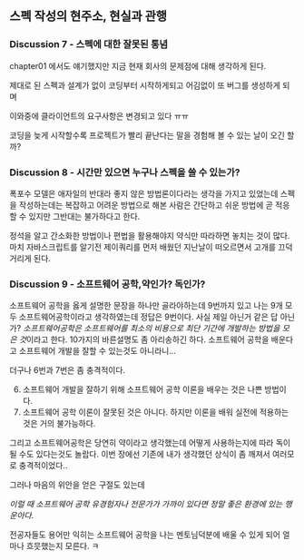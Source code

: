 ## 스펙 작성의 현주소, 현실과 관행


### Discussion 7 - 스펙에 대한 잘못된 통념

chapter01 에서도 얘기했지만 지금 현재 회사의 문제점에 대해 생각하게 된다.

제대로 된 스펙과 설계가 없이 코딩부터 시작하게되고 어김없이 또 버그를 생성하게 되며

이와중에 클라이언트의 요구사항은 변경되고 있다 ㅠㅠ 

코딩을 늦게 시작할수록 프로젝트가 빨리 끝난다는 말을 경험해 볼 수 있는 날이 오긴 할까?


### Discussion 8 - 시간만 있으면 누구나 스펙을 쓸 수 있는가?

폭포수 모델은 애자일의 반대라 좋지 않은 방법론이다라는 생각을 가지고 있었는데
스펙을 작성하는데는 복잡하고 어려운 방법으로 해본 사람은 간단하고 쉬운 방법에 곧 적응할 수 있지만 그반대는 불가하다고 한다.

정석을 알고 간소화한 방법이나 편법을 활용해야지 약식만 따라하면 놓치는 것이 많다.
마치 자바스크립트를 알기전 제이쿼리를 먼저 배웠던 지난날이 떠오르면서 고개를 끄덕거리게 된다.


### Discussion 9 - 소프트웨어 공학,약인가? 독인가?

소프트웨어 공학을 옳게 설명한 문장을 하나만 골라야하는데 9번까지 있고 나는 9개 모두 소프트웨어공학이라고 생각하였는데 정답은 9번이다. 사실 제일 아닌거 같은 답 아닌가?
*소프트웨어공학은 소프트웨어를 최소의 비용으로 최단 기간에 개발하는 방법을 모은 것*이라고 한다.
10가지의 바른설명도 좀 아리송하긴 하다. 
소프트웨어 공학을 배운다고 소프트웨어 개발을 잘할 수 있는것도 아니라니...

더구나 6번과 7번은 좀 충격적이다.

6. 소프트웨어 개발을 잘하기 위해 소프트웨어 공학 이론을 배우는 것은 나쁜 방법이다. 
7. 소프트웨어 공학 이론이 잘못된 것은 아니다. 하지만 이론을 배워 실전에 적용하는 것은 거의 불가능하다.

그리고 소프트웨어공학은 당연히 약이라고 생각했는데 어떻게 사용하는지에 따라 독이 될 수도 있다는것도 놀랍다. 이번 장에선 기존에 내가 생각했던 상식이 좀 깨져서 여러모로 충격적이었다..

그러나 마음의 위안을 얻은 구절도 있는데 

*이럴 때 소프트웨어 공학 유경험자나 전문가가 가까이 있다면 정말 좋은 환경에 있는 행운아다.*

전공자들도 용어만 익히는 소프트웨어 공학을 나는 멘토님덕분에 배울 수 있게 되어 얼마나 흐믓했는지 모른다. ㅋ 